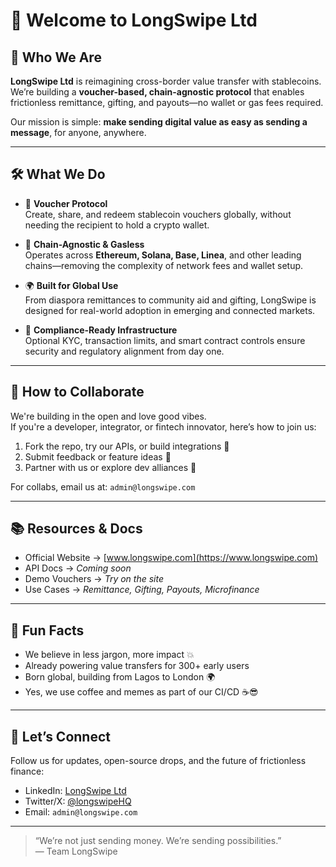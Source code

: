 # 👋 Welcome to LongSwipe Ltd

## 🚀 Who We Are

**LongSwipe Ltd** is reimagining cross-border value transfer with stablecoins.  
We’re building a **voucher-based, chain-agnostic protocol** that enables frictionless remittance, gifting, and payouts—no wallet or gas fees required.

Our mission is simple: **make sending digital value as easy as sending a message**, for anyone, anywhere.

---

## 🛠️ What We Do

- 💸 **Voucher Protocol**  
  Create, share, and redeem stablecoin vouchers globally, without needing the recipient to hold a crypto wallet.

- 🔗 **Chain-Agnostic & Gasless**  
  Operates across **Ethereum, Solana, Base, Linea**, and other leading chains—removing the complexity of network fees and wallet setup.

- 🌍 **Built for Global Use**  
  From diaspora remittances to community aid and gifting, LongSwipe is designed for real-world adoption in emerging and connected markets.

- 🔐 **Compliance-Ready Infrastructure**  
  Optional KYC, transaction limits, and smart contract controls ensure security and regulatory alignment from day one.

---

## 🌈 How to Collaborate

We're building in the open and love good vibes.  
If you're a developer, integrator, or fintech innovator, here’s how to join us:

1. Fork the repo, try our APIs, or build integrations 🔧  
2. Submit feedback or feature ideas 💬  
3. Partner with us or explore dev alliances 🤝

For collabs, email us at: `admin@longswipe.com`

---

## 📚 Resources & Docs

- Official Website → [www.longswipe.com](https://www.longswipe.com)  
- API Docs → _Coming soon_  
- Demo Vouchers → _Try on the site_  
- Use Cases → _Remittance, Gifting, Payouts, Microfinance_

---

## 🎉 Fun Facts

- We believe in less jargon, more impact 💥  
- Already powering value transfers for 300+ early users  
- Born global, building from Lagos to London 🌍  
- Yes, we use coffee and memes as part of our CI/CD ☕😎

---

## 💬 Let’s Connect

Follow us for updates, open-source drops, and the future of frictionless finance:

- LinkedIn: [LongSwipe Ltd](https://www.linkedin.com/company/longswipe)  
- Twitter/X: [@longswipeHQ](https://twitter.com/longswipeHQ)  
- Email: `admin@longswipe.com`

---

> “We’re not just sending money. We’re sending possibilities.”  
> — Team LongSwipe
